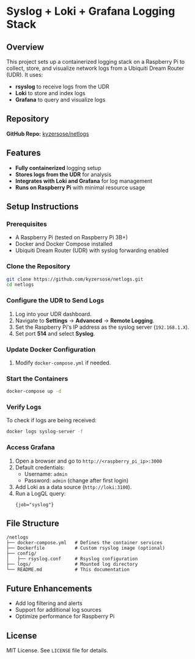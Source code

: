 # Syslog + Loki + Grafana Logging Stack

## Overview
This project sets up a containerized logging stack on a Raspberry Pi to collect, store, and visualize network logs from a Ubiquiti Dream Router (UDR). It uses:
- **rsyslog** to receive logs from the UDR
- **Loki** to store and index logs
- **Grafana** to query and visualize logs

## Repository
**GitHub Repo:** [kyzersose/netlogs](https://github.com/kyzersose/netlogs)

## Features
- **Fully containerized** logging setup
- **Stores logs from the UDR** for analysis
- **Integrates with Loki and Grafana** for log management
- **Runs on Raspberry Pi** with minimal resource usage

## Setup Instructions
### Prerequisites
- A Raspberry Pi (tested on Raspberry Pi 3B+)
- Docker and Docker Compose installed
- Ubiquiti Dream Router (UDR) with syslog forwarding enabled

### Clone the Repository
```sh
git clone https://github.com/kyzersose/netlogs.git
cd netlogs
```

### Configure the UDR to Send Logs
1. Log into your UDR dashboard.
2. Navigate to **Settings** → **Advanced** → **Remote Logging**.
3. Set the Raspberry Pi's IP address as the syslog server (`192.168.1.X`).
4. Set port **514** and select **Syslog**.

### Update Docker Configuration
1. Modify `docker-compose.yml` if needed.

### Start the Containers
```sh
docker-compose up -d
```

### Verify Logs
To check if logs are being received:
```sh
docker logs syslog-server -f
```
### Access Grafana
1. Open a browser and go to `http://<raspberry_pi_ip>:3000`
2. Default credentials:
   - Username: `admin`
   - Password: `admin` (change after first login)
3. Add Loki as a data source (`http://loki:3100`).
4. Run a LogQL query:
   ```logql
   {job="syslog"}
   ```

## File Structure
```
/netlogs
├── docker-compose.yml   # Defines the container services
├── Dockerfile           # Custom rsyslog image (optional)
├── config/
│   ├── rsyslog.conf     # Rsyslog configuration
├── logs/                # Mounted log directory
└── README.md            # This documentation
```

## Future Enhancements
- Add log filtering and alerts
- Support for additional log sources
- Optimize performance for Raspberry Pi

## License
MIT License. See `LICENSE` file for details.
